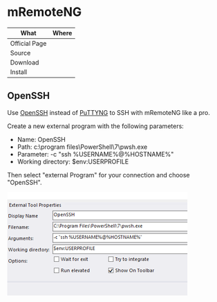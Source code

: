 # mRemoteNG

| What          | Where |
|---------------|-------|
| Official Page |       |
| Source        |       |
| Download      |       |
| Install       |       |

## OpenSSH

Use [OpenSSH](https://github.com/PowerShell/Win32-OpenSSH/releases) instead of [PuTTYNG](https://github.com/mRemoteNG/PuTTYNG) to SSH with mRemoteNG like a pro.

Create a new external program with the following parameters:

- Name: OpenSSH
- Path: c:\program files\PowerShell\7\pwsh.exe
- Parameter: -c "ssh %USERNAME%@%HOSTNAME%"
- Working directory: $env:USERPROFILE

Then select "external Program" for your connection and choose "OpenSSH".

![mRemoteNG](_mRemoteNG.png)
